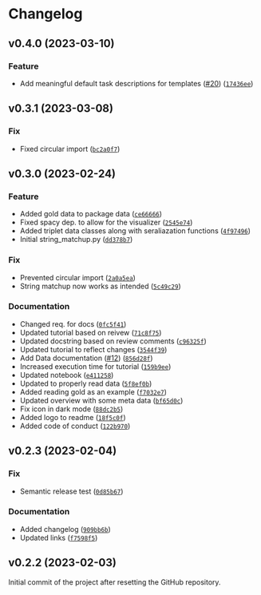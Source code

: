# Changelog

<!--next-version-placeholder-->

## v0.4.0 (2023-03-10)
### Feature
* Add meaningful default task descriptions for templates ([#20](https://github.com/centre-for-humanities-computing/conspiracies/issues/20)) ([`17436ee`](https://github.com/centre-for-humanities-computing/conspiracies/commit/17436eefd5a0bb83f223cb8f67c6db44105ffdda))

## v0.3.1 (2023-03-08)
### Fix
* Fixed circular import ([`bc2a0f7`](https://github.com/centre-for-humanities-computing/conspiracies/commit/bc2a0f782e96e0f9d70654fa9b6af666e8606b62))

## v0.3.0 (2023-02-24)
### Feature
* Added gold data to package data ([`ce66666`](https://github.com/centre-for-humanities-computing/conspiracies/commit/ce6666655d9c110216ba1c034d37fc8636e2ff0e))
* Fixed spacy dep. to allow for the visualizer ([`2545e74`](https://github.com/centre-for-humanities-computing/conspiracies/commit/2545e74c1157c7be8765061e34cecb0e4ff27a8b))
* Added triplet data classes along with seraliazation functions ([`4f97496`](https://github.com/centre-for-humanities-computing/conspiracies/commit/4f974969f1b7ab7c8883be1160aeec94c8408279))
* Initial string_matchup.py ([`dd378b7`](https://github.com/centre-for-humanities-computing/conspiracies/commit/dd378b757b5b23703124e7ae5831917d64d200b9))

### Fix
* Prevented circular import ([`2a0a5ea`](https://github.com/centre-for-humanities-computing/conspiracies/commit/2a0a5ea3291b101054b72bef15cd68a2db1d5a50))
* String matchup now works as intended ([`5c49c29`](https://github.com/centre-for-humanities-computing/conspiracies/commit/5c49c2996cd1b658dadbb9d9110a87e7f75b2126))

### Documentation
* Changed req. for docs ([`0fc5f41`](https://github.com/centre-for-humanities-computing/conspiracies/commit/0fc5f418b29cee332efc73ad156e727bcb34b4a0))
* Updated tutorial based on reivew ([`71c8f75`](https://github.com/centre-for-humanities-computing/conspiracies/commit/71c8f75ce6ddd8136fc2beb27a3ec05b95b842fe))
* Updated docstring based on review comments ([`c96325f`](https://github.com/centre-for-humanities-computing/conspiracies/commit/c96325f82b9b671daf118b8913a244cd95d93582))
* Updated tutorial to reflect changes ([`3544f39`](https://github.com/centre-for-humanities-computing/conspiracies/commit/3544f395955a211afbf9eb03350ab8f189685366))
* Add Data documentation ([#12](https://github.com/centre-for-humanities-computing/conspiracies/issues/12)) ([`856d28f`](https://github.com/centre-for-humanities-computing/conspiracies/commit/856d28f63aeb738afe02a316ce7ca39338c04f32))
* Increased execution time for tutorial ([`159b9ee`](https://github.com/centre-for-humanities-computing/conspiracies/commit/159b9ee5fc18f3605be705327aa8afdb335d3164))
* Updated notebook ([`e411258`](https://github.com/centre-for-humanities-computing/conspiracies/commit/e411258b70ae3280a28ede25dca8f8e56fa86f37))
* Updated to properly read data ([`5f8ef0b`](https://github.com/centre-for-humanities-computing/conspiracies/commit/5f8ef0b0d05338c02a019cb7fa02386733e43b77))
* Added reading gold as an example ([`f7032e7`](https://github.com/centre-for-humanities-computing/conspiracies/commit/f7032e726541f932fba0088a91a36531c60a7f87))
* Updated overview with some meta data ([`bf65d0c`](https://github.com/centre-for-humanities-computing/conspiracies/commit/bf65d0cd896c323871eccb11b5e2eec0a81e09d1))
* Fix icon in dark mode ([`88dc2b5`](https://github.com/centre-for-humanities-computing/conspiracies/commit/88dc2b55a9ed25a871983ca96a3acda53edadc2c))
* Added logo to readme ([`18f5c0f`](https://github.com/centre-for-humanities-computing/conspiracies/commit/18f5c0f5b177b01e2f3b8dedbc0181c8e7bb076b))
* Added code of conduct ([`122b970`](https://github.com/centre-for-humanities-computing/conspiracies/commit/122b9702d4b22780e456f17a64d5f0590cb7b014))

## v0.2.3 (2023-02-04)
### Fix
* Semantic release test ([`0d85b67`](https://github.com/centre-for-humanities-computing/conspiracies/commit/0d85b67196820325b1b76051e149a6131d03044c))

### Documentation
* Added changelog ([`909bb6b`](https://github.com/centre-for-humanities-computing/conspiracies/commit/909bb6bb26fbf0c8ff5c2b61fc328aa7d78676d1))
* Updated links ([`f7598f5`](https://github.com/centre-for-humanities-computing/conspiracies/commit/f7598f5bc27ab806d3f0a2806dae7050da07c64b))

## v0.2.2 (2023-02-03)

Initial commit of the project after resetting the GitHub repository.